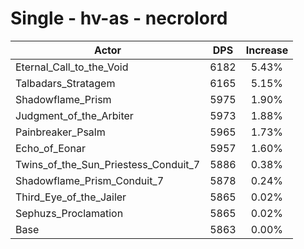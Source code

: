 # Single - hv-as - necrolord
| Actor | DPS | Increase |
|---|:---:|:---:|
|Eternal_Call_to_the_Void|6182|5.43%|
|Talbadars_Stratagem|6165|5.15%|
|Shadowflame_Prism|5975|1.90%|
|Judgment_of_the_Arbiter|5973|1.88%|
|Painbreaker_Psalm|5965|1.73%|
|Echo_of_Eonar|5957|1.60%|
|Twins_of_the_Sun_Priestess_Conduit_7|5886|0.38%|
|Shadowflame_Prism_Conduit_7|5878|0.24%|
|Third_Eye_of_the_Jailer|5865|0.02%|
|Sephuzs_Proclamation|5865|0.02%|
|Base|5863|0.00%|
